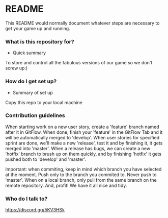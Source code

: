 # README #

This README would normally document whatever steps are necessary to get your game up and running.

### What is this repository for? ###

* Quick summary

To store and control all the fabulous versions of our game so we don't screw up:)

### How do I get set up? ###

* Summary of set up

Copy this repo to your local machine

### Contribution guidelines ###

When starting work on a new user story, create a 'feature' branch named after it in GitFlow. When done, finish your 'feature' in the GitFlow Tab and it will be automatically merged to 'develop'.
When user stories for specified sprint are done, we'll make a new 'release', test it and by finishing it, it gets merged into 'master'.
When a release has bugs, we can create a new 'hotfix' branch to brush up on them quickly, and by finishing 'hotfix' it gets pushed both to 'develop' and 'master'.

Important: when commiting, keep in mind which branch you have selected at the moment. Push only to the branch you commited to. Never push to 'master'. When on a local branch, only pull from the same branch on the remote repository. And, profit! We have it all nice and tidy.

### Who do I talk to? ###

https://discord.gg/5KV3HSk